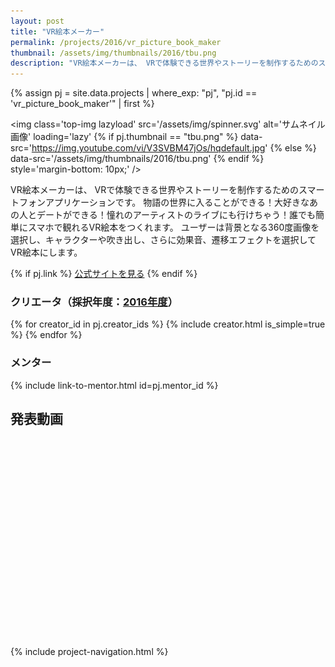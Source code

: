 ```yaml
---
layout: post
title: "VR絵本メーカー"
permalink: /projects/2016/vr_picture_book_maker
thumbnail: /assets/img/thumbnails/2016/tbu.png
description: "VR絵本メーカーは、 VRで体験できる世界やストーリーを制作するためのスマートフォンアプリケーションです。 物語の世界に入ることができる！大好きなあの人とデートができる！憧れのアーティストのライブにも行けちゃう！誰でも簡単にスマホで観れるVR絵本をつくれます。 ユーザーは背景となる360度画像を選択し、キャラクターや吹き出し、さらに効果音、遷移エフェクトを選択してVR絵本にします。"
---
```


{% assign pj = site.data.projects | where_exp: "pj", "pj.id == 'vr_picture_book_maker'" | first %}

<img class='top-img lazyload' src='/assets/img/spinner.svg' alt='サムネイル画像' loading='lazy'
{% if pj.thumbnail == "tbu.png" %} data-src='https://img.youtube.com/vi/V3SVBM47jOs/hqdefault.jpg'
{% else %}                         data-src='/assets/img/thumbnails/2016/tbu.png'
{% endif %}                        style='margin-bottom: 10px;' />

VR絵本メーカーは、 VRで体験できる世界やストーリーを制作するためのスマートフォンアプリケーションです。 物語の世界に入ることができる！大好きなあの人とデートができる！憧れのアーティストのライブにも行けちゃう！誰でも簡単にスマホで観れるVR絵本をつくれます。 ユーザーは背景となる360度画像を選択し、キャラクターや吹き出し、さらに効果音、遷移エフェクトを選択してVR絵本にします。

{% if pj.link %}
<a href="{{ pj.link }}" target="_blank" class="button">公式サイトを見る</a>
{% endif %}

### クリエータ（採択年度：<a href='/projects/2016'>2016年度</a>）
<p>
{% for creator_id in pj.creator_ids %}
  {% include creator.html is_simple=true %}
{% endfor %}
</p>

### メンター
<p>{% include link-to-mentor.html id=pj.mentor_id %}</p>

## 発表動画
<div class="youtube">
  <iframe width="560" height="315" class="lazyload" data-src="https://www.youtube.com/embed/V3SVBM47jOs?rel=0" frameborder="0" allowfullscreen=""></iframe>
</div>

{% include project-navigation.html %}

